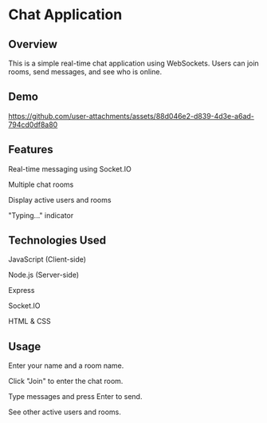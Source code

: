 # Chat Application

## Overview

This is a simple real-time chat application using WebSockets. Users can join rooms, send messages, and see who is online.

## Demo

https://github.com/user-attachments/assets/88d046e2-d839-4d3e-a6ad-794cd0df8a80



## Features

Real-time messaging using Socket.IO

Multiple chat rooms

Display active users and rooms

"Typing..." indicator

## Technologies Used

JavaScript (Client-side)

Node.js (Server-side)

Express

Socket.IO

HTML & CSS


## Usage

Enter your name and a room name.

Click "Join" to enter the chat room.

Type messages and press Enter to send.

See other active users and rooms.
